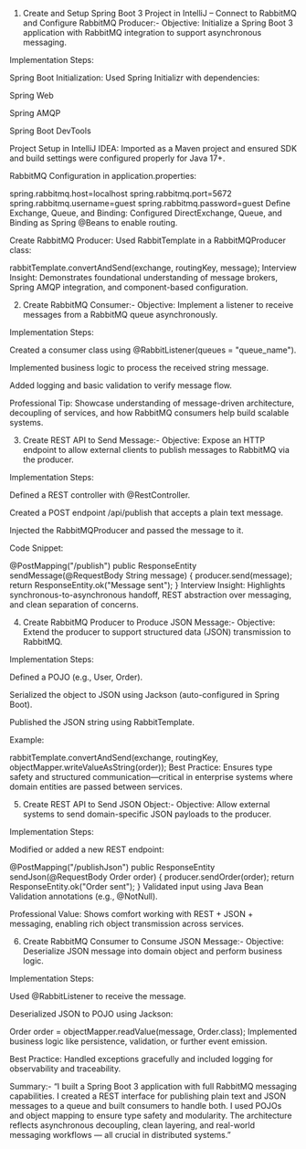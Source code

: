 1) Create and Setup Spring Boot 3 Project in IntelliJ – Connect to RabbitMQ and Configure RabbitMQ Producer:- 
Objective: Initialize a Spring Boot 3 application with RabbitMQ integration to support asynchronous messaging.

Implementation Steps:

Spring Boot Initialization:
Used Spring Initializr with dependencies:

Spring Web

Spring AMQP

Spring Boot DevTools

Project Setup in IntelliJ IDEA:
Imported as a Maven project and ensured SDK and build settings were configured properly for Java 17+.

RabbitMQ Configuration in application.properties:

spring.rabbitmq.host=localhost
spring.rabbitmq.port=5672
spring.rabbitmq.username=guest
spring.rabbitmq.password=guest
Define Exchange, Queue, and Binding:
Configured DirectExchange, Queue, and Binding as Spring @Beans to enable routing.

Create RabbitMQ Producer:
Used RabbitTemplate in a RabbitMQProducer class:


rabbitTemplate.convertAndSend(exchange, routingKey, message);
Interview Insight:
Demonstrates foundational understanding of message brokers, Spring AMQP integration, and component-based configuration.

2) Create RabbitMQ Consumer:- 
Objective: Implement a listener to receive messages from a RabbitMQ queue asynchronously.

Implementation Steps:

Created a consumer class using @RabbitListener(queues = "queue_name").

Implemented business logic to process the received string message.

Added logging and basic validation to verify message flow.

Professional Tip:
Showcase understanding of message-driven architecture, decoupling of services, and how RabbitMQ consumers help build scalable systems.

3) Create REST API to Send Message:- 
Objective: Expose an HTTP endpoint to allow external clients to publish messages to RabbitMQ via the producer.

Implementation Steps:

Defined a REST controller with @RestController.

Created a POST endpoint /api/publish that accepts a plain text message.

Injected the RabbitMQProducer and passed the message to it.

Code Snippet:


@PostMapping("/publish")
public ResponseEntity<String> sendMessage(@RequestBody String message) {
    producer.send(message);
    return ResponseEntity.ok("Message sent");
}
Interview Insight:
Highlights synchronous-to-asynchronous handoff, REST abstraction over messaging, and clean separation of concerns.

4) Create RabbitMQ Producer to Produce JSON Message:- 
Objective: Extend the producer to support structured data (JSON) transmission to RabbitMQ.

Implementation Steps:

Defined a POJO (e.g., User, Order).

Serialized the object to JSON using Jackson (auto-configured in Spring Boot).

Published the JSON string using RabbitTemplate.

Example:


rabbitTemplate.convertAndSend(exchange, routingKey, objectMapper.writeValueAsString(order));
Best Practice:
Ensures type safety and structured communication—critical in enterprise systems where domain entities are passed between services.

5) Create REST API to Send JSON Object:- 
Objective: Allow external systems to send domain-specific JSON payloads to the producer.

Implementation Steps:

Modified or added a new REST endpoint:


@PostMapping("/publishJson")
public ResponseEntity<String> sendJson(@RequestBody Order order) {
    producer.sendOrder(order);
    return ResponseEntity.ok("Order sent");
}
Validated input using Java Bean Validation annotations (e.g., @NotNull).

Professional Value:
Shows comfort working with REST + JSON + messaging, enabling rich object transmission across services.

6) Create RabbitMQ Consumer to Consume JSON Message:- 
Objective: Deserialize JSON message into domain object and perform business logic.

Implementation Steps:

Used @RabbitListener to receive the message.

Deserialized JSON to POJO using Jackson:


Order order = objectMapper.readValue(message, Order.class);
Implemented business logic like persistence, validation, or further event emission.

Best Practice:
Handled exceptions gracefully and included logging for observability and traceability.

Summary:- 
“I built a Spring Boot 3 application with full RabbitMQ messaging capabilities. I created a REST interface for publishing plain text and JSON messages to a queue and built consumers to handle both. I used POJOs and object mapping to ensure type safety and modularity. The architecture reflects asynchronous decoupling, clean layering, and real-world messaging workflows — all crucial in distributed systems.”
